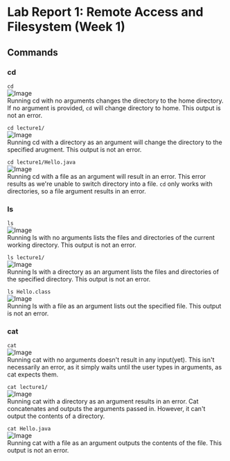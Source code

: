 # Lab Report 1: Remote Access and Filesystem (Week 1)

## Commands

### cd

```cd```    
![Image](https://github.com/SamuelLin213/cse15l-lab-reports/blob/main/images/cd1.png)    
Running cd with no arguments changes the directory to the home directory. If no argument is provided, `cd` will change directory to home. This output is not an error.

```cd lecture1/```    
![Image](./images/cd2.png)  
Running cd with a directory as an argument will change the directory to the specified arugment. This output is not an error. 

```cd lecture1/Hello.java```    
![Image](./images/cd3.png)  
Running cd with a file as an argument will result in an error. This error results as we're unable to switch directory into a file. `cd` only works with directories, so a file argument results in an error.

### ls

```ls```  
![Image](./images/ls1.png)    
Running ls with no arguments lists the files and directories of the current working directory. This output is not an error.

```ls lecture1/```  
![Image](./images/ls2.png)  
Running ls with a directory as an argument lists the files and directories of the specified directory. This output is not an error. 

```ls Hello.class```  
![Image](./images/ls3.png)  
Running ls with a file as an argument lists out the specified file. This output is not an error.

### cat

```cat```  
![Image](./images/cat1.png)  
Running cat with no arguments doesn't result in any input(yet). This isn't necessarily an error, as it simply waits until the user types in arguments, as cat expects them. 

```cat lecture1/```  
![Image](./images/cat2.png)  
Running cat with a directory as an argument results in an error. Cat concatenates and outputs the arguments passed in. However, it can't output the contents of a directory.

```cat Hello.java```  
![Image](./images/cat3.png)  
Running cat with a file as an argument outputs the contents of the file. This output is not an error.
